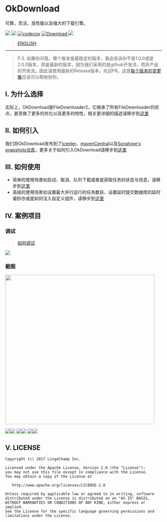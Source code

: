 # OkDownload

可靠，灵活，高性能以及强大的下载引擎。

![][okdownload_svg]
[![][build_status_svg]][build_status_link]
[![codecov](https://codecov.io/gh/lingochamp/okdownload/branch/master/graph/badge.svg)](https://codecov.io/gh/lingochamp/okdownload)
[ ![Download](https://api.bintray.com/packages/jacksgong/maven/OkDownload/images/download.svg) ](https://bintray.com/jacksgong/maven/OkDownload/_latestVersion)
[![][okdownload_snapshot_svg]](https://oss.sonatype.org/content/repositories/snapshots/com/liulishuo/okdownload/)

> [ENGLISH](https://github.com/lingochamp/okdownload)

---

> P.S. 如果你问我，哪个版本是最稳定的版本，我会告诉你不是1.0.0或是2.0.0版本，而是最新的版本，因为我们采用的是github开发流，而非产品的开发流。因此请使用最新的Release版本，欢迎PR。这是[每个版本的变更集](https://github.com/lingochamp/okdownload/blob/master/CHANGELOG.md)应该可以帮助到你。

## I. 为什么选择

实际上，OkDownload是FileDownloader2，它继承了所有FileDownloader的优点，甚至做了更多的优化以及更多的特性，相关更详细的描述请移步到[这里](https://github.com/lingochamp/okdownload/wiki/Why-Choose-OkDownload)

## II. 如何引入

我们将OkDownload发布到了[jcenter](http://jcenter.bintray.com/)、[mavenCentral](https://oss.sonatype.org/content/repositories/releases/)以及[Sonatype's snapshots仓库](https://oss.sonatype.org/content/repositories/snapshots/)，更多关于如何引入OkDownload请移步到[这里](https://github.com/lingochamp/okdownload/wiki)

## III. 如何使用

- 简单的使用场景如启动、取消、队列下载或者是获取任务的状态与信息，请移步到[这里](https://github.com/lingochamp/okdownload/wiki/Simple-Use-Guideline)
- 高级的使用场景如设置最大并行运行的任务数目、设置延时提交数据库的延时毫秒亦或是如何注入自定义组件，请移步到[这里](https://github.com/lingochamp/okdownload/wiki/Advanced-Use-Guideline)

## IV. 案例项目

### 调试

> [如何调试](https://github.com/lingochamp/okdownload/wiki/Debug-OkDownload)

![][okcat_img]

### 截图

<img src="https://github.com/lingochamp/okdownload/raw/master/art/sample-home.jpeg" width="480">

![][single_download_img]![][each_block_progress_img]
![][bunch_download_img]![][queue_download_img]
![][content_uri_img]![][notification_img]

## V. LICENSE

```
Copyright (c) 2017 LingoChamp Inc.

Licensed under the Apache License, Version 2.0 (the "License");
you may not use this file except in compliance with the License.
You may obtain a copy of the License at

   http://www.apache.org/licenses/LICENSE-2.0

Unless required by applicable law or agreed to in writing, software
distributed under the License is distributed on an "AS IS" BASIS,
WITHOUT WARRANTIES OR CONDITIONS OF ANY KIND, either express or implied.
See the License for the specific language governing permissions and
limitations under the License.
```

[okdownload_svg]: https://img.shields.io/badge/Android-OkDownload-green.svg
[okdownload_snapshot_svg]: https://img.shields.io/badge/SnapShot-1.0.6-yellow.svg
[sample_home_img]: https://github.com/lingochamp/okdownload/raw/master/art/sample-home.jpeg
[single_download_img]: https://github.com/lingochamp/okdownload/raw/master/art/single-download.gif
[each_block_progress_img]: https://github.com/lingochamp/okdownload/raw/master/art/each-block-progress.gif
[bunch_download_img]: https://github.com/lingochamp/okdownload/raw/master/art/bunch-download.gif
[queue_download_img]: https://github.com/lingochamp/okdownload/raw/master/art/queue-download.gif
[content_uri_img]: https://github.com/lingochamp/okdownload/raw/master/art/content-uri.gif
[notification_img]: https://github.com/lingochamp/okdownload/raw/master/art/notification.gif
[listener_img]: https://github.com/lingochamp/okdownload/raw/master/art/listener.png
[listener_img]: https://github.com/lingochamp/okdownload/raw/master/art/listener.png
[check_before_chain_img]: https://github.com/lingochamp/okdownload/raw/master/art/check_before_chain.png
[build_status_svg]: https://travis-ci.org/lingochamp/okdownload.svg?branch=master
[build_status_link]: https://travis-ci.org/lingochamp/okdownload
[okcat_img]: https://github.com/lingochamp/okdownload/raw/master/art/okcat.png
